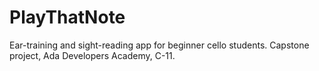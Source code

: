 # PlayThatNote
Ear-training and sight-reading app for beginner cello students. Capstone project, Ada Developers Academy, C-11.
